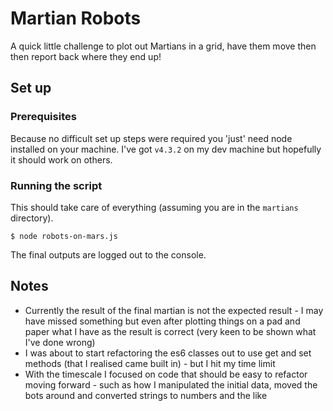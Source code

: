 # Martian Robots

A quick little challenge to plot out Martians in a grid, have them move then then report back where they end up!

## Set up

### Prerequisites

Because no difficult set up steps were required you 'just' need node installed on your machine. I've got `v4.3.2` on my dev machine but hopefully it should work on others.
    
### Running the script

This should take care of everything (assuming you are in the `martians` directory).

    $ node robots-on-mars.js

The final outputs are logged out to the console.

## Notes

* Currently the result of the final martian is not the expected result - I may have missed something but even after plotting things on a pad and paper what I have as the result is correct (very keen to be shown what I've done wrong)
* I was about to start refactoring the es6 classes out to use get and set methods (that I realised came built in) - but I hit my time limit
* With the timescale I focused on code that should be easy to refactor moving forward - such as how I manipulated the initial data, moved the bots around and converted strings to numbers and the like
